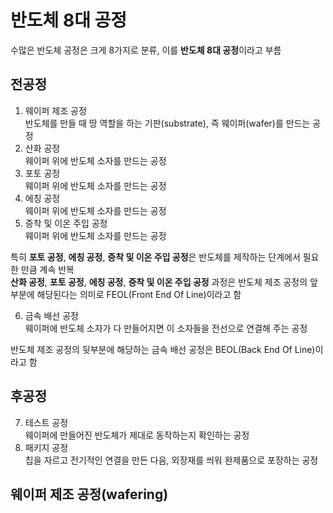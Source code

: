 # 반도체 8대 공정  
수많은 반도체 공정은 크게 8가지로 분류, 이를 **반도체 8대 공정**이라고 부름  

## 전공정  
1. 웨이퍼 제조 공정  
반도체를 만들 때 땅 역할을 하는 기판(substrate), 즉 웨이퍼(wafer)를 만드는 공정  
2. 산화 공정  
웨이퍼 위에 반도체 소자를 만드는 공정  
3. 포토 공정  
웨이퍼 위에 반도체 소자를 만드는 공정  
4. 에칭 공정  
웨이퍼 위에 반도체 소자를 만드는 공정  
5. 증착 및 이온 주입 공정  
웨이퍼 위에 반도체 소자를 만드는 공정  

특히 **포토 공정**, **에칭 공정**, **증착 및 이온 주입 공정**은 반도체를 제작하는 단계에서 필요한 만큼 계속 반복  
**산화 공정**, **포토 공정**, **에칭 공정**, **증착 및 이온 주입 공정** 과정은 반도체 제조 공정의 앞부분에 해당된다는 의미로 FEOL(Front End Of Line)이라고 함  

6. 금속 배선 공정  
웨이퍼에 반도체 소자가 다 만들어지면 이 소자들을 전선으로 연결해 주는 공정  

반도체 제조 공정의 뒷부분에 해당하는 금속 배선 공정은 BEOL(Back End Of Line)이라고 함  

## 후공정
7. 테스트 공정  
웨이퍼에 만들어진 반도체가 제대로 동작하는지 확인하는 공정  
8. 패키지 공정  
칩을 자르고 전기적인 연결을 만든 다음, 외장재를 씌워 완제품으로 포장하는 공정  

## 웨이퍼 제조 공정(wafering)  
